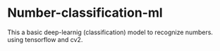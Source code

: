 # Number-classification-ml
This a basic deep-learnig (classification) model to recognize numbers.
using tensorflow and cv2.
